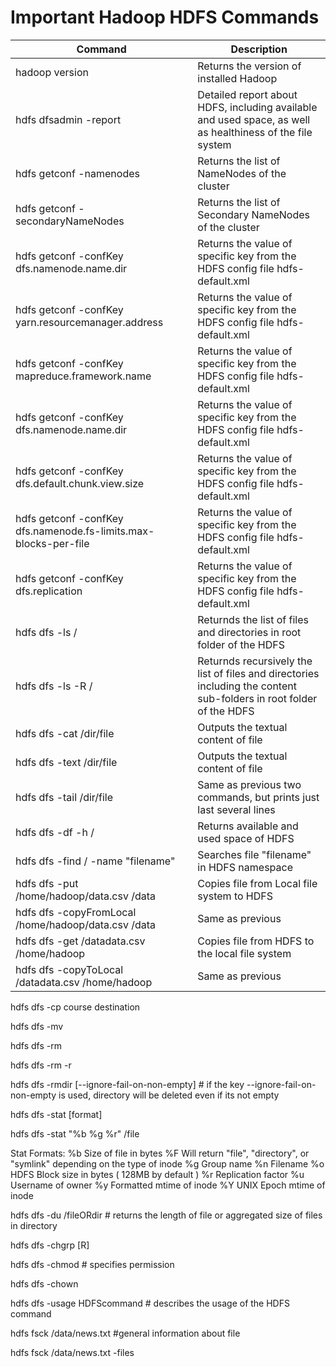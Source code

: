 # Important Hadoop HDFS Commands
| Command | Description
|---|----|
| hadoop version | Returns the version of installed Hadoop |
| hdfs dfsadmin -report | Detailed report about HDFS, including available and used space, as well as healthiness of the file system |
| hdfs getconf -namenodes | Returns the list of NameNodes of the cluster |
| hdfs getconf -secondaryNameNodes | Returns the list of Secondary NameNodes of the cluster |
| hdfs getconf -confKey dfs.namenode.name.dir | Returns the value of specific key from the HDFS config file hdfs-default.xml |
| hdfs getconf -confKey yarn.resourcemanager.address | Returns the value of specific key from the HDFS config file hdfs-default.xml |
| hdfs getconf -confKey mapreduce.framework.name | Returns the value of specific key from the HDFS config file hdfs-default.xml |
| hdfs getconf -confKey dfs.namenode.name.dir | Returns the value of specific key from the HDFS config file hdfs-default.xml |
| hdfs getconf -confKey dfs.default.chunk.view.size | Returns the value of specific key from the HDFS config file hdfs-default.xml |
| hdfs getconf -confKey dfs.namenode.fs-limits.max-blocks-per-file | Returns the value of specific key from the HDFS config file hdfs-default.xml |
| hdfs getconf -confKey dfs.replication | Returns the value of specific key from the HDFS config file hdfs-default.xml |
| hdfs dfs -ls / | Returnds the list of files and directories in root folder of the HDFS |
hdfs dfs -ls -R / | Returnds recursively the list of files and directories including the content sub-folders in root folder of the HDFS |
| hdfs dfs -cat /dir/file | Outputs the textual content of file |
| hdfs dfs -text /dir/file | Outputs the textual content of file |
| hdfs dfs -tail /dir/file | Same as previous two commands, but prints just last several lines |
| hdfs dfs -df -h / | Returns available and used space of HDFS |
| hdfs dfs -find / -name "filename" | Searches file "filename" in HDFS namespace |
| hdfs dfs -put /home/hadoop/data.csv /data | Copies file from Local file system to HDFS |
| hdfs dfs -copyFromLocal /home/hadoop/data.csv /data | Same as previous |
| hdfs dfs -get /datadata.csv /home/hadoop | Copies file from HDFS to the local file system |
| hdfs dfs -copyToLocal /datadata.csv /home/hadoop | Same as previous |

hdfs dfs -cp course destination 

hdfs dfs -mv

hdfs dfs -rm

hdfs dfs -rm -r

hdfs dfs -rmdir [--ignore-fail-on-non-empty] # if the key --ignore-fail-on-non-empty is used, directory will be deleted even if its not empty

hdfs dfs -stat [format]

hdfs dfs -stat "%b %g %r" /file

Stat Formats:
%b  Size of file in bytes
%F  Will return "file", "directory", or "symlink" depending on the type of inode
%g  Group name
%n  Filename
%o  HDFS Block size in bytes ( 128MB by default )
%r  Replication factor
%u  Username of owner
%y  Formatted mtime of inode
%Y  UNIX Epoch mtime of inode

hdfs dfs -du /fileORdir 	# returns the length of file or aggregated size of files in directory

hdfs dfs -chgrp [R]

hdfs dfs -chmod		# specifies permission

hdfs dfs -chown

hdfs dfs -usage HDFScommand		# describes the usage of the HDFS command


hdfs fsck /data/news.txt 	#general information about file

hdfs fsck /data/news.txt -files 
